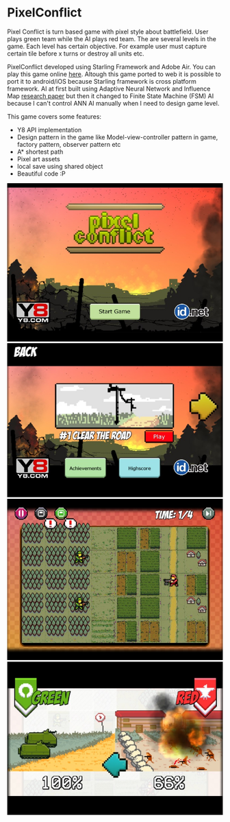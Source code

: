 # PixelConflict

Pixel Conflict is turn based game with pixel style about battlefield. User plays green team while the AI plays red team. The are several levels in the game. Each level has certain objective. For example user must capture certain tile before x turns or destroy all units etc.

PixelConflict developed using Starling Framework and Adobe Air. You can play this game online [here](http://www.y8.com/games/pixel_conflict). Altough this game ported to web it is possible to port it to android/iOS because Starling framework is cross platform framework. AI at first built using Adaptive Neural Network and Influence Map [research paper](http://https://www.aaai.org/Papers/AIIDE/2008/AIIDE08-027.pdf]) but then it changed to Finite State Machine (FSM) AI because I can't control ANN AI manually when I need to design game level.

This game covers some features:
- Y8 API implementation
- Design pattern in the game like Model-view-controller pattern in game, factory pattern, observer pattern etc
- A* shortest path 
- Pixel art assets
- local save using shared object
- Beautiful code :P


![screenshot 1](pic1.jpg "Screenshot 1")
![screenshot 2](pic2.jpg "Screenshot 2")
![screenshot 3](pic3.jpg "Screenshot 3")
![screenshot 4](pic4.jpg "Screenshot 4")

